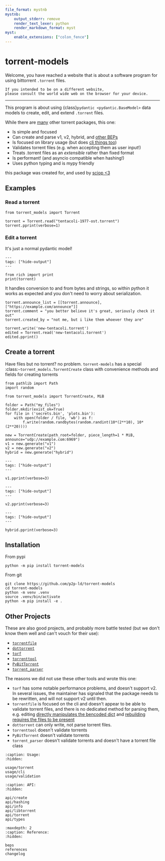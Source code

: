 ```yaml
---
file_format: mystnb
mystnb:
    output_stderr: remove
    render_text_lexer: python
    render_markdown_format: myst
myst:
    enable_extensions: ["colon_fence"]
---
```


# torrent-models

Welcome, you have reached a website that is about a software program for
using bittorrent `.torrent` files.

```{tip}
If you intended to be on a different website,
please consult the world wide web on the browser for your device. 
```

---

This program is about using {class}`pydantic <pydantic.BaseModel>` data models to create, edit, and extend `.torrent` files.

While there are [many](#other-projects) other torrent packages, this one:

- Is simple and focused
- Can create and parse v1, v2, hybrid, and [other BEPs](./beps.md)
- Is focused on library usage (but does [cli things too](./usage/cli.md))
- Validates torrent files (e.g. when accepting them as user input!)
- Treats .torrent files as an *extensible* rather than fixed format
- Is performant! (and asyncio compatible when hashing!)
- Uses python typing and is mypy friendly

this package was created for, and used by [sciop <3](https://sciop.net/)

## Examples

### Read a torrent

```{code-cell}
from torrent_models import Torrent

torrent = Torrent.read("tentacoli-1977-ost.torrent")
torrent.pprint(verbose=1)   
```

### Edit a torrent

It's just a normal pydantic model!

```{code-cell}
---
tags: ["hide-output"]
---

from rich import print
print(torrent)
```

It handles conversion to and from bytes and strings,
so within python it works as expected and you don't need to worry about serialization.

```{code-cell}
torrent.announce_list = [[torrent.announce], ["https://example.com/announce"]]
torrent.comment = "you better believe it's great, seriously check it out"
torrent.created_by = "not me, but i like them whoever they are"

torrent.write('new-tentacoli.torrent')
edited = Torrent.read('new-tentacoli.torrent')
edited.pprint()
```

## Create a torrent

Have files but no torrent? no problem.
`torrent-models` has a special :class:`~torrent_models.TorrentCreate` class
with convenience methods and fields for creating torrents

```{code-cell}
from pathlib import Path
import random

from torrent_models import TorrentCreate, MiB

folder = Path("my_files")
folder.mkdir(exist_ok=True)
for file in ('secrets.bin', 'plots.bin'):
    with open(folder / file, 'wb') as f:
        f.write(random.randbytes(random.randint(10*(2**10), 10*(2**20))))

new = TorrentCreate(path_root=folder, piece_length=1 * MiB, announce="udp://example.com:6969")
v1 = new.generate("v1")
v2 = new.generate("v2") 
hybrid = new.generate("hybrid")    
```  

```{code-cell}
---
tags: ["hide-output"]
---

v1.pprint(verbose=3)
```

```{code-cell}
---
tags: ["hide-output"]
---

v2.pprint(verbose=3)
```

```{code-cell}
---
tags: ["hide-output"]
---

hybrid.pprint(verbose=3) 
```

## Installation

From pypi

```shell
python -m pip install torrent-models
```

From git

```shell
git clone https://github.com/p2p-ld/torrent-models
cd torrent-models
python -m venv .venv
source .venv/bin/activate
python -m pip install -e .
```





## Other Projects


These are also good projects, and probably more battle tested
(but we don't know them well and can't vouch for their use):

- [`torrentfile`](https://alexpdev.github.io/torrentfile/)
- [`dottorrent`](https://dottorrent.readthedocs.io)
- [`torf`](https://github.com/rndusr/torf)
- [`torrenttool`](https://github.com/idlesign/torrentool)
- [`PyBitTorrent`](https://github.com/gaffner/PyBitTorrent)
- [`torrent_parser`](https://github.com/7sDream/torrent_parser)

The reasons we did not use these other tools and wrote this one:

- `torf` has some notable performance problems, and doesn't support v2.
  In several issues, the maintainer has signaled that the package needs to be rewritten,
  and will not support v2 until then.
- `torrentfile` is focused on the cli and doesn't appear to be able to validate torrent files, 
  and there is no dedicated method for parsing them, 
  e.g. editing [directly manipulates the bencoded dict](https://github.com/alexpdev/torrentfile/blob/d50d942dc72c93f052c63b443aaec38c592a14df/torrentfile/edit.py#L65)
  and [rebuilding requires the files to be present](https://github.com/alexpdev/torrentfile/blob/d50d942dc72c93f052c63b443aaec38c592a14df/torrentfile/rebuild.py)
- `dottorrent` can only write, not parse torrent files.
- `torrenttool` doesn't validate torrents
- `PyBitTorrent` doesn't validate torrents
- `torrent_parser` doesn't validate torrents and doesn't have a torrent file class


```{toctree}
:caption: Usage:
:hidden:

usage/torrent
usage/cli
usage/validation
```

```{toctree}
:caption: API:
:hidden:

api/create
api/hashing
api/info
api/libtorrent
api/torrent
api/types
```

```{toctree}
:maxdepth: 2
:caption: Reference:
:hidden:

beps
references
changelog
```

